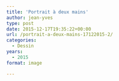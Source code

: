 ```yaml
---
title: 'Portrait à deux mains'
author: jean-yves
type: post
date: 2015-12-17T19:35:22+00:00
url: /portrait-a-deux-mains-17122015-2/
categories:
  - Dessin
years:
  - 2015
format: image

---
```

